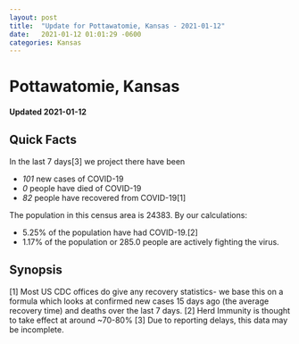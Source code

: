 ```yaml
---
layout: post
title:  "Update for Pottawatomie, Kansas - 2021-01-12"
date:   2021-01-12 01:01:29 -0600
categories: Kansas
---
```


# Pottawatomie, Kansas
#### Updated 2021-01-12

## Quick Facts

In the last 7 days[3] we project there have been
- *101* new cases of COVID-19
- *0* people have died of COVID-19
- *82* people have recovered from COVID-19[1]

The population in this census area is 24383. By our calculations:
- 5.25% of the population have had COVID-19.[2]
- 1.17% of the population or 285.0 people are actively fighting the virus.

## Synopsis




[1] Most US CDC offices do give any recovery statistics- we base this on a formula which looks at confirmed new cases
15 days ago (the average recovery time) and deaths over the last 7 days.
[2] Herd Immunity is thought to take effect at around ~70-80%
[3] Due to reporting delays, this data may be incomplete. 
    